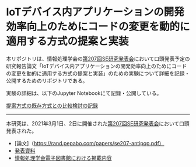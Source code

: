# IoTデバイス内アプリケーションの開発効率向上のためにコードの変更を動的に適用する方式の提案と実装

本リポジトリは、情報処理学会の[第207回SE研究発表会](http://www.ipsj.or.jp/kenkyukai/event/se207.html)において口頭発表予定の研究報告論文「IoTデバイス内アプリケーションの開発効率向上のためにコードの変更を動的に適用する方式の提案と実装」のための実験について詳細を記録・公開するためのリポジトリである。

実験の詳細は、以下のJupyter Notebookにて記録・公開している。

[提案方式の既存方式との比較検討の記録](./experiments.ipynb)

----

本研究は、2021年3月1日、2日に開催された[第207回SE研究発表会](http://www.ipsj.or.jp/kenkyukai/event/se207.html)において口頭発表された。

* [論文]（https://rand.pepabo.com/papers/se207-antipop.pdf）
* [発表資料](https://speakerdeck.com/kentaro/ipsj-sigse-207)
* [情報処理学会電子図書館における掲載内容](http://id.nii.ac.jp/1001/00209587/)
